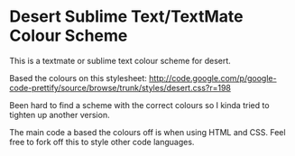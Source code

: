 # Desert Sublime Text/TextMate Colour Scheme
This is a textmate or sublime text colour scheme for desert.

Based the colours on this stylesheet:
http://code.google.com/p/google-code-prettify/source/browse/trunk/styles/desert.css?r=198

Been hard to find a scheme with the correct colours so I kinda tried to tighten up another version.

The main code a based the colours off is when using HTML and CSS.
Feel free to fork off this to style other code languages.